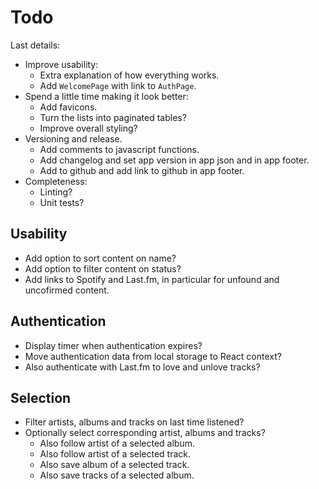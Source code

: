# Todo

Last details:

- Improve usability:
  - Extra explanation of how everything works.
  - Add `WelcomePage` with link to `AuthPage`.
- Spend a little time making it look better:
  - Add favicons.
  - Turn the lists into paginated tables?
  - Improve overall styling?
- Versioning and release.
  - Add comments to javascript functions.
  - Add changelog and set app version in app json and in app footer.
  - Add to github and add link to github in app footer.
- Completeness:
  - Linting?
  - Unit tests?

## Usability

- Add option to sort content on name?
- Add option to filter content on status?
- Add links to Spotify and Last.fm, in particular for unfound and uncofirmed content.

## Authentication

- Display timer when authentication expires?
- Move authentication data from local storage to React context?
- Also authenticate with Last.fm to love and unlove tracks?

## Selection

- Filter artists, albums and tracks on last time listened?
- Optionally select corresponding artist, albums and tracks?
  - Also follow artist of a selected album.
  - Also follow artist of a selected track.
  - Also save album of a selected track.
  - Also save tracks of a selected album.
